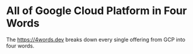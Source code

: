 # All of Google Cloud Platform in Four Words

The <https://4words.dev> breaks down every single offering from GCP into
four words.
